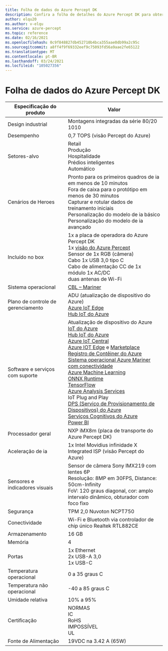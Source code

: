 ```yaml
---
title: Folha de dados do Azure Percept DK
description: Confira a folha de detalhes do Azure Percept DK para obter especificações detalhadas do dispositivo
author: elqu20
ms.author: v-elqu
ms.service: azure-percept
ms.topic: reference
ms.date: 02/16/2021
ms.openlocfilehash: 0c9f848827db452710b4bca355aae0db99a2c95c
ms.sourcegitcommit: a8ff4f9f69332eef9c75093fd56a9aae2fe65122
ms.translationtype: MT
ms.contentlocale: pt-BR
ms.lasthandoff: 03/24/2021
ms.locfileid: "105027356"
---
```

# <a name="azure-percept-dk-datasheet"></a>Folha de dados do Azure Percept DK

|Especificação do produto           |Valor     |
|--------------------------------|--------|
|Design industrial               |Montagens integradas da série 80/20 1010 |
|Desempenho                     |0,7 TOPS (visão Percept do Azure)|
|Setores-alvo               |Retail <br> Produção <br> Hospitalidade <br> Prédios inteligentes <br> Automático |
|Cenários de Heroes                  |Pronto para os primeiros quadros de ia em menos de 10 minutos <br> Fora de caixa para o protótipo em menos de 30 minutos <br> Capturar e rotular dados de treinamento iniciais <br> Personalização do modelo de ia básico <br> Personalização do modelo de ia avançado |
|Incluído no box                 |1x a placa de operadora do Azure Percept DK  <br> 1x [visão do Azure Percept](./azure-percept-vision-datasheet.md) <br> Sensor de 1x RGB (câmera) <br> Cabo 1x USB 3,0 tipo C <br> Cabo de alimentação CC de 1x <br> módulo 1x AC/DC <br> duas antenas de Wi-Fi  |
|Sistema operacional                              |[CBL – Mariner](https://github.com/microsoft/CBL-Mariner)           |
|Plano de controle de gerenciamento        |ADU (atualização de dispositivo do Azure) <br> [Azure IoT Edge](https://azure.microsoft.com/services/iot-edge/) <br> [Hub IoT do Azure](https://azure.microsoft.com/services/iot-hub/)          |
|Software e serviços com suporte |Atualização de dispositivo do Azure <br> [IoT do Azure](https://azure.microsoft.com/overview/iot/) <br> [Hub IoT do Azure](https://azure.microsoft.com/services/iot-hub/) <br> [Azure IoT Central](https://azure.microsoft.com/services/iot-central/) <br> [Azure IOT Edge](https://azure.microsoft.com/services/iot-edge/) e [Marketplace](https://azuremarketplace.microsoft.com/marketplace/apps/category/internet-of-things?page=1) <br> [Registro de Contêiner do Azure](https://azure.microsoft.com/services/container-registry/) <br> [Sistema operacional Azure Mariner com conectividade](https://github.com/microsoft/CBL-Mariner) <br> [Azure Machine Learning](https://azure.microsoft.com/services/machine-learning/) <br> [ONNX Runtime](https://www.onnxruntime.ai/) <br> [TensorFlow](https://www.tensorflow.org/) <br> [Azure Analysis Services](https://azure.microsoft.com/services/analysis-services/) <br> IoT Plug and Play <br> [DPS (Serviço de Provisionamento de Dispositivos) do Azure](../iot-dps/index.yml) <br> [Serviços Cognitivos do Azure](https://azure.microsoft.com/services/cognitive-services/) <br> [Power BI](https://powerbi.microsoft.com/)      |
|Processador geral               |NXP iMX8m (placa de transporte do Azure Percept DK)        |
|Aceleração de ia                 |1x Intel Movidius infinidade X Integrated ISP (visão Percept do Azure) |
|Sensores e indicadores visuais   |Sensor de câmera Sony IMX219 com lentes 6P<br>Resolução: 8MP em 30FPS, Distance: 50cm-Infinity<br>FoV: 120 graus diagonal, cor: amplo intervalo dinâmico, obturador com foco fixo|
|Segurança                        |TPM 2,0 Nuvoton NCPT750 |
|Conectividade                    |Wi-Fi e Bluetooth via controlador de chip único Realtek RTL882CE     |
|Armazenamento                         |16 GB     |
|Memória                          |4     |
|Portas                           |1x Ethernet <br> 2x USB-A 3,0 <br> 1x USB-C     |
|Temperatura operacional           |0 a 35 graus C     |
|Temperatura não operacional       |-40 a 85 graus C     |
|Umidade relativa               |10% a 95%    |
|Certificação                   |NORMAS <br> IC <br> RoHS <br> IMPOSSÍVEL <br> UL   |
|Fonte de Alimentação                    |19VDC na 3.42 A (65W) |